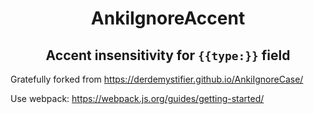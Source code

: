 <h1 align="center">
	AnkiIgnoreAccent
</h1>
<h2 align="center">
	Accent insensitivity for <code>{{type:}}</code> field
</h2>

Gratefully forked from https://derdemystifier.github.io/AnkiIgnoreCase/

Use webpack: https://webpack.js.org/guides/getting-started/
